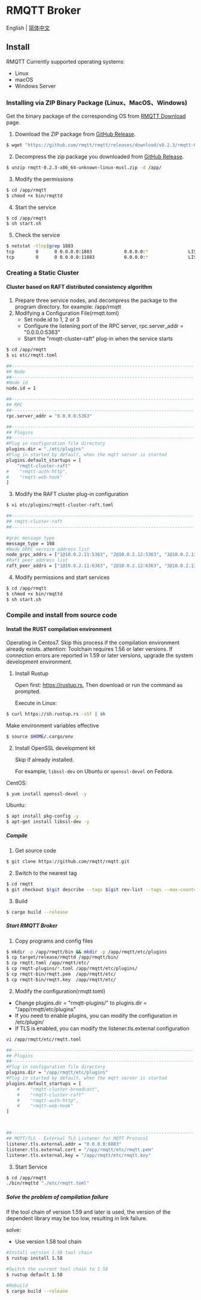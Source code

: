 # RMQTT Broker

English | [简体中文](./install-cn.md)

## Install

RMQTT Currently supported operating systems:

- Linux
- macOS
- Windows Server

### Installing via ZIP Binary Package (Linux、MacOS、Windows)

Get the binary package of the corresponding OS from [RMQTT Download](https://github.com/rmqtt/rmqtt/releases) page.

1. Download the ZIP package from [GitHub Release](https://github.com/rmqtt/rmqtt/releases).

```bash
$ wget "https://github.com/rmqtt/rmqtt/releases/download/v0.2.3/rmqtt-0.2.3-x86_64-unknown-linux-musl.zip"
```

2. Decompress the zip package you downloaded from [GitHub Release](https://github.com/rmqtt/rmqtt/releases).

```bash
$ unzip rmqtt-0.2.3-x86_64-unknown-linux-musl.zip -d /app/
```

3. Modify the permissions

```bash
$ cd /app/rmqtt
$ chmod +x bin/rmqttd
```

4. Start the service

```bash
$ cd /app/rmqtt
$ sh start.sh
```

5. Check the service

```bash
$ netstat -tlnp|grep 1883
tcp        0      0 0.0.0.0:1883            0.0.0.0:*               LISTEN      3312/./bin/rmqttd
tcp        0      0 0.0.0.0:11883           0.0.0.0:*               LISTEN      3312/./bin/rmqttd
```

### Creating a Static Cluster

#### Cluster based on RAFT distributed consistency algorithm

1. Prepare three service nodes, and decompress the package to the program directory. for example: /app/rmqtt
2. Modifying a Configuration File(rmqtt.toml)
    - Set node.id to 1, 2 or 3
    - Configure the listening port of the RPC server, rpc.server_addr = "0.0.0.0:5363"
    - Start the "rmqtt-cluster-raft" plug-in when the service starts

```bash
$ cd /app/rmqtt
$ vi etc/rmqtt.toml

##--------------------------------------------------------------------
## Node
##--------------------------------------------------------------------
#Node id
node.id = 1

##--------------------------------------------------------------------
## RPC
##--------------------------------------------------------------------
rpc.server_addr = "0.0.0.0:5363"

##--------------------------------------------------------------------
## Plugins
##--------------------------------------------------------------------
#Plug in configuration file directory
plugins.dir = "./etc/plugins"
#Plug in started by default, when the mqtt server is started
plugins.default_startups = [
    "rmqtt-cluster-raft"
#    "rmqtt-auth-http",
#    "rmqtt-web-hook"
]
```

3. Modify the RAFT cluster plug-in configuration

```bash
$ vi etc/plugins/rmqtt-cluster-raft.toml

##--------------------------------------------------------------------
## rmqtt-cluster-raft
##--------------------------------------------------------------------

#grpc message type
message_type = 198
#Node GRPC service address list
node_grpc_addrs = ["1@10.0.2.11:5363", "2@10.0.2.12:5363", "3@10.0.2.13:5363"]
#Raft peer address list
raft_peer_addrs = ["1@10.0.2.11:6363", "2@10.0.2.12:6363", "3@10.0.2.13:6363"]

```

4. Modify permissions and start services

```bash
$ cd /app/rmqtt
$ chmod +x bin/rmqttd
$ sh start.sh
```

### Compile and install from source code

#### Install the RUST compilation environment

Operating in Centos7. Skip this process if the compilation environment already exists. attention: Toolchain requires
1.56 or later versions. If connection errors are reported in 1.59 or later versions, upgrade the system development
environment.

1. Install Rustup

   Open first: https://rustup.rs, Then download or run the command as prompted.

   Execute in Linux:

```bash
$ curl https://sh.rustup.rs -sSf | sh
```

Make environment variables effective

```bash
$ source $HOME/.cargo/env
```

2. Install OpenSSL development kit

   Skip if already installed.

   For example, `libssl-dev` on Ubuntu or `openssl-devel` on Fedora.

CentOS:

```bash
$ yum install openssl-devel -y
```

Ubuntu:

```bash
$ apt install pkg-config -y
$ apt-get install libssl-dev -y
```

##### Compile

1. Get source code

```bash
$ git clone https://github.com/rmqtt/rmqtt.git
```

2. Switch to the nearest tag

```bash
$ cd rmqtt
$ git checkout $(git describe --tags $(git rev-list --tags --max-count=1))
```

3. Build

```bash
$ cargo build --release
```

##### Start RMQTT Broker

1. Copy programs and config files

```bash
$ mkdir -p /app/rmqtt/bin && mkdir -p /app/rmqtt/etc/plugins
$ cp target/release/rmqttd /app/rmqtt/bin/
$ cp rmqtt.toml /app/rmqtt/etc/
$ cp rmqtt-plugins/*.toml /app/rmqtt/etc/plugins/
$ cp rmqtt-bin/rmqtt.pem  /app/rmqtt/etc/
$ cp rmqtt-bin/rmqtt.key  /app/rmqtt/etc/
```

2. Modify the configuration(rmqtt.toml)

- Change plugins.dir = "rmqtt-plugins/" to plugins.dir = "/app/rmqtt/etc/plugins"
- If you need to enable plugins, you can modify the configuration in /etc/plugin/
- If TLS is enabled, you can modify the listener.tls.external configuration

```bash
vi /app/rmqtt/etc/rmqtt.toml

##--------------------------------------------------------------------
## Plugins
##--------------------------------------------------------------------
#Plug in configuration file directory
plugins.dir = "/app/rmqtt/etc/plugins"
#Plug in started by default, when the mqtt server is started
plugins.default_startups = [
    #    "rmqtt-cluster-broadcast",
    #    "rmqtt-cluster-raft"
    #    "rmqtt-auth-http",
    #    "rmqtt-web-hook"
]



##--------------------------------------------------------------------
## MQTT/TLS - External TLS Listener for MQTT Protocol
listener.tls.external.addr = "0.0.0.0:8883"
listener.tls.external.cert = "/app/rmqtt/etc/rmqtt.pem"
listener.tls.external.key = "/app/rmqtt/etc/rmqtt.key"

```

3. Start Service

```bash
$ cd /app/rmqtt
./bin/rmqttd "./etc/rmqtt.toml"
```

##### Solve the problem of compilation failure

If the tool chain of version 1.59 and later is used, the version of the dependent library may be too low, resulting in
link failure.

solve:

- Use version 1.58 tool chain

```bash
#Install version 1.58 tool chain
$ rustup install 1.58

#Switch the current tool chain to 1.58
$ rustup default 1.58

#Rebuild
$ cargo build --release
```




